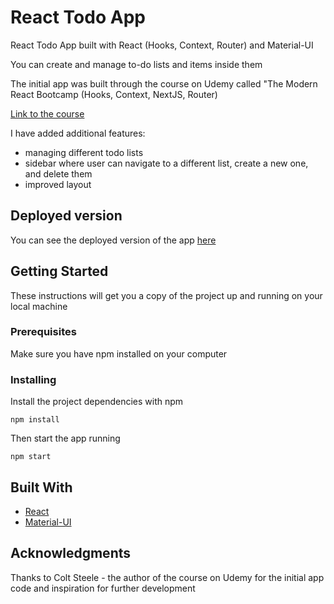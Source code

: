 # React Todo App

React Todo App built with React (Hooks, Context, Router) and Material-UI

You can create and manage to-do lists and items inside them

The initial app was built through the course on Udemy called "The Modern React Bootcamp (Hooks, Context, NextJS, Router)

[Link to the course](https://www.udemy.com/course/modern-react-bootcamp/)

I have added additional features:

- managing different todo lists
- sidebar where user can navigate to a different list, create a new one, and delete them
- improved layout

## Deployed version

You can see the deployed version of the app [here](https://inspiring-turing-44f899.netlify.com/)

## Getting Started

These instructions will get you a copy of the project up and running on your local machine

### Prerequisites

Make sure you have npm installed on your computer

### Installing

Install the project dependencies with npm

```
npm install
```

Then start the app running

```
npm start
```

## Built With

- [React](https://reactjs.org/)
- [Material-UI](https://material-ui.com/)

## Acknowledgments

Thanks to Colt Steele - the author of the course on Udemy for the initial app code and inspiration for further development
